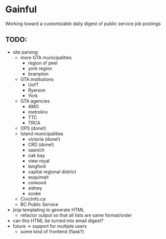 Gainful
=======

Working toward a customizable daily digest of public service job postings

TODO:
-----

-	site parsing:
	-	more GTA municipalities
		-	region of peel
		-	york region
		-	brampton
	-	GTA institutions
		-	UofT
		-	Ryerson
		-	York
	-	GTA agencies
		-	AMO
		-	metrolinx
		-	TTC
		-	TRCA
	-	OPS (done!)
	-	Island municipalities
		-	victoria (done!)
		-	CRD (done!)
		-	saanich
		-	oak bay
		-	view royal
		-	langford
		-	capital regional district
		-	esquimalt
		-	colwood
		-	sidney
		-	sooke
	-	CivicInfo.ca
	-	BC Public Service
-	jinja templating to generate HTML
	-	refactor output so that all lists are same format/order
-	can this HTML be turned into email digest?
-	future -> support for multiple users
	-	some kind of frontend (flask?)

